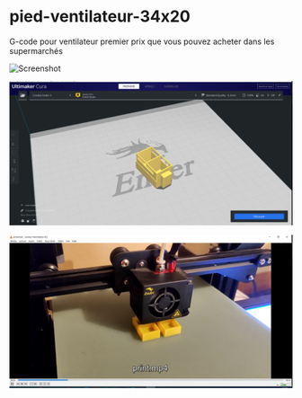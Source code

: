 # pied-ventilateur-34x20
G-code pour ventilateur premier prix que vous pouvez acheter dans les supermarchés

![Screenshot](https://github.com/joly534/3D-code-pied-ventilateur-34x20/blob/main/embaseventilo.jpg)

![Screenshot](https://github.com/joly534/3D-code-pied-ventilateur-34x20/blob/main/screenshotcura.png)

![Screenshot](https://github.com/joly534/3D-code-pied-ventilateur-34x20/blob/main/3dprint.png)